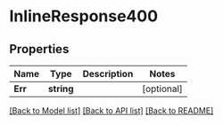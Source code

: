# InlineResponse400

## Properties

Name | Type | Description | Notes
------------ | ------------- | ------------- | -------------
**Err** | **string** |  | [optional] 

[[Back to Model list]](../README.md#documentation-for-models) [[Back to API list]](../README.md#documentation-for-api-endpoints) [[Back to README]](../README.md)


